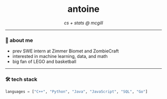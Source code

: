 <h1 align="center">antoine</h1>

<p align="center">
  <i>cs + stats @ mcgill</i>
</p>

---

### 🧠 about me
- prev SWE intern at Zimmer Biomet and ZombieCraft  
- interested in machine learning, data, and math  
- big fan of LEGO and basketball

---

### 🛠️ tech stack
```python
languages = ["C++", "Python", "Java", "JavaScript", "SQL", "Go"]
